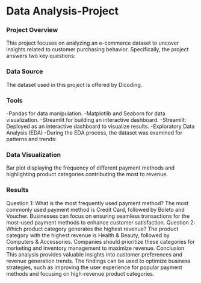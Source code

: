 # Data Analysis-Project

### Project Overview
This project focuses on analyzing an e-commerce dataset to uncover insights related to customer purchasing behavior. Specifically, the project answers two key questions:

### Data Source
The dataset used in this project is offered by Dicoding.

### Tools
-Pandas for data manipulation.
-Matplotlib and Seaborn for data visualization.
-Streamlit for building an interactive dashboard.
-Streamlit: Deployed as an interactive dashboard to visualize results.
-Exploratory Data Analysis (EDA)
-During the EDA process, the dataset was examined for patterns and trends:

### Data Visualization
Bar plot displaying the frequency of different payment methods and highlighting product categories contributing the most to revenue.

### Results
Question 1: What is the most frequently used payment method?
The most commonly used payment method is Credit Card, followed by Boleto and Voucher.
Businesses can focus on ensuring seamless transactions for the most-used payment methods to enhance customer satisfaction.
Question 2: Which product category generates the highest revenue?
The product category with the highest revenue is Health & Beauty, followed by Computers & Accessories.
Companies should prioritize these categories for marketing and inventory management to maximize revenue.
Conclusion
This analysis provides valuable insights into customer preferences and revenue generation trends. The findings can be used to optimize business strategies, such as improving the user experience for popular payment methods and focusing on high-revenue product categories.

